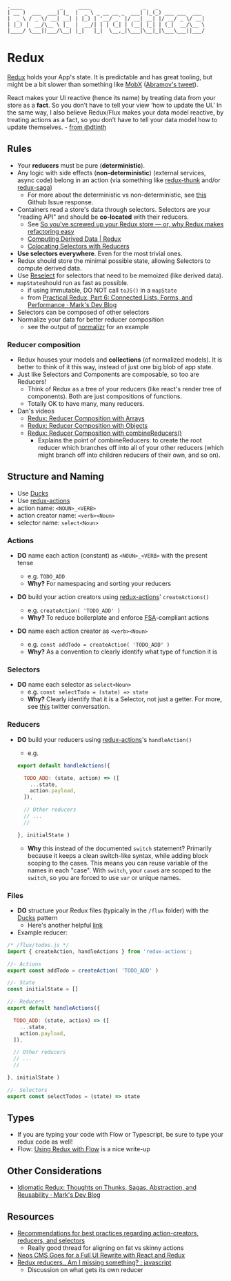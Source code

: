 ```
.____            _     ____                 _   _               
| __ )  ___  ___| |_  |  _ \ _ __ __ _  ___| |_(_) ___ ___  ___
|  _ \ / _ \/ __| __| | |_) | '__/ _` |/ __| __| |/ __/ _ \/ __|
| |_) |  __/\__ \ |_  |  __/| | | (_| | (__| |_| | (_|  __/\__ \
|____/ \___||___/\__| |_|   |_|  \__,_|\___|\__|_|\___\___||___/
```

# Redux
[Redux](https://github.com/reactjs/redux) holds your App's state. It is predictable and has great tooling, but might be a bit slower than something like [MobX](https://github.com/mobxjs/mobx) ([Abramov's tweet](https://twitter.com/dan_abramov/status/733705049902329856)).

React makes your UI reactive (hence its name) by treating data from your store as a __fact__. So you don’t have to tell your view ‘how to update the UI.’ In the same way, I also believe Redux/Flux makes your data model reactive, by treating actions as a fact, so you don’t have to tell your data model how to update themselves. - [from @dtinth](https://github.com/reactjs/redux/issues/1171#issuecomment-167714850)

## Rules
* Your __reducers__ must be pure (__deterministic__).
* Any logic with side effects (__non-deterministic__) (external services, async code) belong in an action (via something like [redux-thunk](https://github.com/gaearon/redux-thunk) and/or [redux-saga](https://github.com/yelouafi/redux-saga))
  * For more about the deterministic vs non-deterministic, see [this](https://github.com/reactjs/redux/issues/1171#issuecomment-205888533) Github Issue response.
* Containers read a store's data through selectors. Selectors are your "reading API" and should be __co-located__ with their reducers.
  * See [So you’ve screwed up your Redux store — or, why Redux makes refactoring easy](https://blog.boldlisting.com/so-youve-screwed-up-your-redux-store-or-why-redux-makes-refactoring-easy-400e19606c71#.rho2ned2d)
  * [Computing Derived Data | Redux](http://redux.js.org/docs/recipes/ComputingDerivedData.html)
  * [Colocating Selectors with Reducers](https://egghead.io/lessons/javascript-redux-colocating-selectors-with-reducers)
* __Use selectors everywhere__. Even for the most trivial ones.
* Redux should store the minimal possible state, allowing Selectors to compute derived data.
* Use [Reselect](https://github.com/reactjs/reselect) for selectors that need to be memoized (like derived data).
* `mapState`should run as fast as possible.
  * if using immutable, DO NOT call `toJS()` in a `mapState`
  * from [Practical Redux, Part 6: Connected Lists, Forms, and Performance · Mark's Dev Blog](http://blog.isquaredsoftware.com/2017/01/practical-redux-part-6-connected-lists-forms-and-performance/)
* Selectors can be composed of other selectors
* Normalize your data for better reducer composition
  * see the output of [normalizr](https://github.com/paularmstrong/normalizr) for an example

### Reducer composition
* Redux houses your models and __collections__ (of normalized models). It is better to think of it this way, instead of just one big blob of app state.
* Just like Selectors and Components are composable, so too are Reducers!
  * Think of Redux as a tree of your reducers (like react's render tree of components). Both are just compositions of functions.
  * Totally OK to have many, many reducers.
* Dan's videos
  * [Redux: Reducer Composition with Arrays](https://egghead.io/lessons/javascript-redux-reducer-composition-with-arrays)
  * [Redux: Reducer Composition with Objects](https://egghead.io/lessons/javascript-redux-reducer-composition-with-objects?series=getting-started-with-redux)
  * [Redux: Reducer Composition with combineReducers()](https://egghead.io/lessons/javascript-redux-reducer-composition-with-combinereducers?series=getting-started-with-redux)
    * Explains the point of combineReducers: to create the root reducer which branches off into all of your other reducers (which might branch off into children reducers of their own, and so on).

## Structure and Naming
* Use [Ducks](https://github.com/erikras/ducks-modular-redux)
* Use [redux-actions](https://github.com/acdlite/redux-actions)
* action name: `<NOUN>_<VERB>`
* action creator name: `<verb><Noun>`
* selector name: `select<Noun>`

### Actions
* __DO__ name each action (constant) as `<NOUN>_<VERB>` with the present tense
  * e.g. `TODO_ADD`
  * __Why?__ For namespacing and sorting your reducers


* __DO__ build your action creators using [redux-actions](https://github.com/acdlite/redux-actions)' `createActions()`
  * e.g. `createAction( 'TODO_ADD' )`
  * __Why?__ To reduce boilerplate and enforce [FSA](https://github.com/acdlite/flux-standard-action)-compliant actions


* __DO__ name each action creator as `<verb><Noun>`
  * e.g. `const addTodo = createAction( 'TODO_ADD' )`
  * __Why?__ As a convention to clearly identify what type of function it is

### Selectors
* __DO__ name each selector as `select<Noun>`
  * e.g. `const selectTodo = (state) => state`
  * __Why?__ Clearly identify that it is a Selector, not just a getter. For more, see [this](https://twitter.com/_jayphelps/status/739905438116806656) twitter conversation.

### Reducers
* __DO__ build your reducers using [redux-actions](https://github.com/acdlite/redux-actions)'s `handleAction()`
  * e.g.

  ```js
  export default handleActions({

    TODO_ADD: (state, action) => ([
      ...state,
      action.payload,
    ]),

    // Other reducers
    // ...
    //

  }, initialState )
  ```
  * __Why__ this instead of the documented `switch` statement? Primarily because it keeps a clean switch-like syntax, while adding block scoping to the cases. This means you can reuse variable of the names in each "case". With `switch`, your `case`s are scoped to the `switch`, so you are forced to use `var` or unique names.

### Files
* __DO__ structure your Redux files (typically in the `/flux` folder) with the [Ducks](https://github.com/erikras/ducks-modular-redux) pattern
  * Here's another helpful [link](https://medium.com/@scbarrus/the-ducks-file-structure-for-redux-d63c41b7035c#.iw6yey65h)
* Example reducer:

```js
/* /flux/todos.js */
import { createAction, handleActions } from 'redux-actions';

//- Actions
export const addTodo = createAction( 'TODO_ADD' )

//- State
const initialState = []

//- Reducers
export default handleActions({

  TODO_ADD: (state, action) => ([
    ...state,
    action.payload,
  ]),

  // Other reducers
  // ...
  //

}, initialState )

//- Selectors
export const selectTodos = (state) => state

```

## Types
* If you are typing your code with Flow or Typescript, be sure to type your redux code as well!
* Flow: [Using Redux with Flow](http://frantic.im/using-redux-with-flow) is a nice write-up

## Other Considerations
* [Idiomatic Redux: Thoughts on Thunks, Sagas, Abstraction, and Reusability · Mark's Dev
  Blog](http://blog.isquaredsoftware.com/2017/01/idiomatic-redux-thoughts-on-thunks-sagas-abstraction-and-reusability/)

## Resources
* [Recommendations for best practices regarding action-creators, reducers, and selectors](https://github.com/reactjs/redux/issues/1171)
  * Really good thread for aligning on fat vs skinny actions
* [Neos CMS Goes for a Full UI Rewrite with React and Redux](http://dimaip.github.io/2016/03/13/neos-react-redux-rewrite/)
* [Redux reducers.. Am I missing something? : javascript](https://www.reddit.com/r/javascript/comments/40n5u3/redux_reducers_am_i_missing_something/)
  * Discussion on what gets its own reducer
